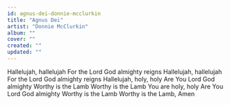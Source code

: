 ```yaml
---
id: agnus-dei-donnie-mcclurkin
title: "Agnus Dei"
artist: "Donnie McClurkin"
album: ""
cover: ""
created: ""
updated: ""
---
```


Hallelujah, hallelujah
For the Lord God almighty reigns
Hallelujah, hallelujah
For the Lord God almighty reigns
Hallelujah, holy, holy
Are You Lord God almighty
Worthy is the Lamb
Worthy is the Lamb
You are holy, holy
Are You Lord God almighty
Worthy is the Lamb
Worthy is the Lamb, Amen